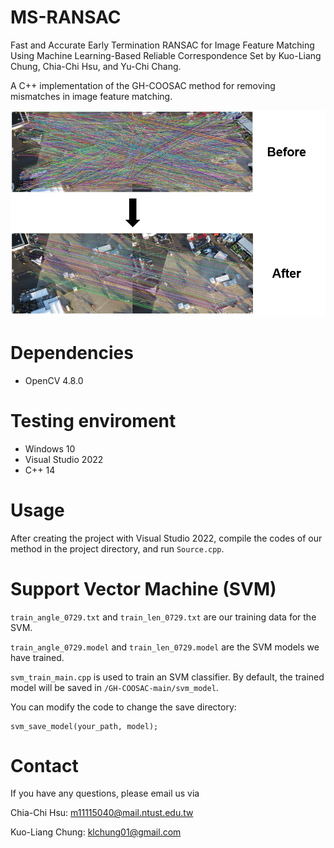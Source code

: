 # MS-RANSAC
Fast and Accurate Early Termination RANSAC for Image Feature Matching Using Machine Learning-Based Reliable Correspondence Set by Kuo-Liang Chung, Chia-Chi Hsu, and Yu-Chi Chang.

A C++ implementation of the GH-COOSAC method for removing mismatches in image feature matching.

![img](github_image.jpg)

# Dependencies
* OpenCV 4.8.0

# Testing enviroment
* Windows 10
* Visual Studio 2022
* C++ 14


# Usage
After creating the project with Visual Studio 2022, compile the codes of our method in the project directory, and run ```Source.cpp```.


# Support Vector Machine (SVM)
```train_angle_0729.txt``` and ```train_len_0729.txt``` are our training data for the SVM.

```train_angle_0729.model``` and ```train_len_0729.model``` are the SVM models we have trained.

```svm_train_main.cpp``` is used to train an SVM classifier. By default, the trained model will be saved in ```/GH-COOSAC-main/svm_model```.

You can modify the code to change the save directory:
```
svm_save_model(your_path, model);
```

# Contact
If you have any questions, please email us via

Chia-Chi Hsu: <m11115040@mail.ntust.edu.tw>

Kuo-Liang Chung: <klchung01@gmail.com>

